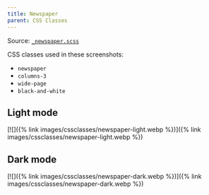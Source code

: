```yaml
---
title: Newspaper
parent: CSS Classes
---
```


Source: [`_newspaper.scss`](https://github.com/ElsaTam/obsidian-fancy-a-story/blob/main/postcss/cssclasses/_newspaper.scss) 

CSS classes used in these screenshots:
- `newspaper`
- `columns-3`
- `wide-page`
- `black-and-white`

## Light mode

[![]({% link images/cssclasses/newspaper-light.webp %})]({% link images/cssclasses/newspaper-light.webp %})

## Dark mode

[![]({% link images/cssclasses/newspaper-dark.webp %})]({% link images/cssclasses/newspaper-dark.webp %})
